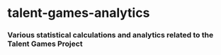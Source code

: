 # talent-games-analytics
### Various statistical calculations and analytics related to the Talent Games Project
